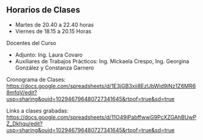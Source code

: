 ## Horarios de Clases

- Martes de 20.40 a 22.40 horas
- Viernes de 18.15 a 20.15 Horas

Docentes del Curso

- Adjunto: Ing. Laura Covaro
- Auxiliares de Trabajos Prácticos: Ing. Mickaela Crespo, Ing. Georgina González y Constanza Garnero

Cronograma de Clases: https://docs.google.com/spreadsheets/d/1E3jGB3xii8EzUbWid9iNz1Z6MR68mfqV/edit?usp=sharing&ouid=102946796480727341645&rtpof=true&sd=true

Links a clases grabadas: https://docs.google.com/spreadsheets/d/11O49jPabffwwG9PcXZGAhBUwPZ_Dkhqu/edit?usp=sharing&ouid=102946796480727341645&rtpof=true&sd=true